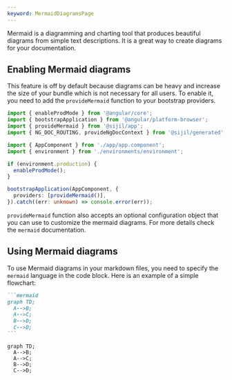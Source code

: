 ```yaml
---
keyword: MermaidDiagramsPage
---
```


Mermaid is a diagramming and charting tool that produces beautiful diagrams from simple text
descriptions. It is a great way to create diagrams for your documentation.

## Enabling Mermaid diagrams

This feature is off by default because diagrams can be heavy and increase the size of your
bundle which is not necessary for all users. To enable it, you need to add the `provideMermaid`
function to your bootstrap providers.

```typescript name="main.ts" {3,14}
import { enableProdMode } from '@angular/core';
import { bootstrapApplication } from '@angular/platform-browser';
import { provideMermaid } from '@sijil/app';
import { NG_DOC_ROUTING, provideNgDocContext } from '@sijil/generated';

import { AppComponent } from './app/app.component';
import { environment } from './environments/environment';

if (environment.production) {
  enableProdMode();
}

bootstrapApplication(AppComponent, {
  providers: [provideMermaid()],
}).catch((err: unknown) => console.error(err));
```

`provideMermaid` function also accepts an optional configuration object that you can use to customize
the mermaid diagrams. For more details check the `mermaid` documentation.

## Using Mermaid diagrams

To use Mermaid diagrams in your markdown files, you need to specify the `mermaid` language in the code
block. Here is an example of a simple flowchart:

````md name="index.md"
```mermaid
graph TD;
  A-->B;
  A-->C;
  B-->D;
  C-->D;
```
````

```mermaid
graph TD;
  A-->B;
  A-->C;
  B-->D;
  C-->D;
```
